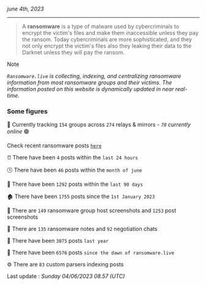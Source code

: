 _june 4th, 2023_

---

> A **ransomware** is a type of malware used by cybercriminals to encrypt the victim's files and make them inaccessible unless they pay the ransom. Today cybercriminals are more sophisticated, and they not only encrypt the victim's files also they leaking their data to the Darknet unless they will pay the ransom.


>[!NOTE]
>_`Ransomware.live` is collecting, indexing, and centralizing ransomware information from most ransomware groups and their victims. The information posted on this website is dynamically updated in near real-time._

### Some figures 

🔎 Currently tracking `154` groups across `274` relays & mirrors - _`70` currently online_ 🟢

Check recent ransomware posts [`here`](recentposts.md)


⏰ There have been `4` posts within the `last 24 hours`

🕓 There have been `46` posts within the `month of june`

📅 There have been `1292` posts within the `last 90 days`

🏚 There have been `1755` posts since the `1st January 2023`

📸 There are `149` ransomware group host screenshots and `1253` post screenshots

📝 There are `135` ransomware notes and `92` negotiation chats

🚀 There have been `3075` posts `last year`

🐣 There have been `6576` posts `since the dawn of ransomware.live`

⚙️ There are `83` custom parsers indexing posts



Last update : _Sunday 04/06/2023 08.57 (UTC)_

